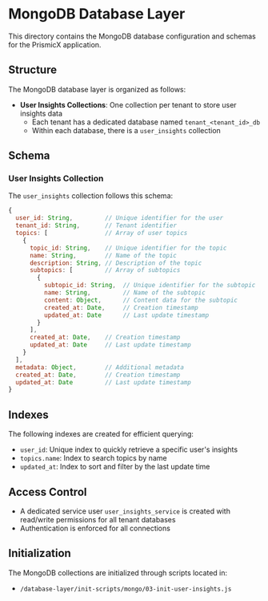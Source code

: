 # MongoDB Database Layer

This directory contains the MongoDB database configuration and schemas for the PrismicX application.

## Structure

The MongoDB database layer is organized as follows:

- **User Insights Collections**: One collection per tenant to store user insights data
  - Each tenant has a dedicated database named `tenant_<tenant_id>_db`
  - Within each database, there is a `user_insights` collection

## Schema

### User Insights Collection

The `user_insights` collection follows this schema:

```javascript
{
  user_id: String,         // Unique identifier for the user
  tenant_id: String,       // Tenant identifier
  topics: [                // Array of user topics
    {
      topic_id: String,    // Unique identifier for the topic
      name: String,        // Name of the topic
      description: String, // Description of the topic
      subtopics: [         // Array of subtopics
        {
          subtopic_id: String,  // Unique identifier for the subtopic
          name: String,         // Name of the subtopic
          content: Object,      // Content data for the subtopic
          created_at: Date,     // Creation timestamp
          updated_at: Date      // Last update timestamp
        }
      ],
      created_at: Date,    // Creation timestamp
      updated_at: Date     // Last update timestamp
    }
  ],
  metadata: Object,        // Additional metadata
  created_at: Date,        // Creation timestamp
  updated_at: Date         // Last update timestamp
}
```

## Indexes

The following indexes are created for efficient querying:

- `user_id`: Unique index to quickly retrieve a specific user's insights
- `topics.name`: Index to search topics by name
- `updated_at`: Index to sort and filter by the last update time

## Access Control

- A dedicated service user `user_insights_service` is created with read/write permissions for all tenant databases
- Authentication is enforced for all connections

## Initialization

The MongoDB collections are initialized through scripts located in:
- `/database-layer/init-scripts/mongo/03-init-user-insights.js` 